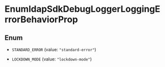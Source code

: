 

# EnumldapSdkDebugLoggerLoggingErrorBehaviorProp

## Enum


* `STANDARD_ERROR` (value: `"standard-error"`)

* `LOCKDOWN_MODE` (value: `"lockdown-mode"`)



